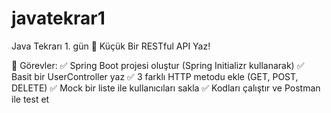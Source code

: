 # javatekrar1

Java Tekrarı 1. gün
🎯 Küçük Bir RESTful API Yaz!

🚀 Görevler:
✅ Spring Boot projesi oluştur (Spring Initializr kullanarak)
✅ Basit bir UserController yaz
✅ 3 farklı HTTP metodu ekle (GET, POST, DELETE)
✅ Mock bir liste ile kullanıcıları sakla
✅ Kodları çalıştır ve Postman ile test et
